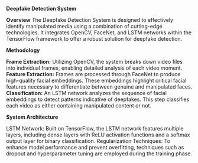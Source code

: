 **Deepfake Detection System**

**Overview**
The Deepfake Detection System is designed to effectively identify manipulated media using a combination of cutting-edge technologies. It integrates OpenCV, FaceNet, and LSTM networks within the TensorFlow framework to offer a robust solution for deepfake detection.

**Methodology**

**Frame Extraction:** Utilizing OpenCV, the system breaks down video files into individual frames, enabling detailed analysis of each video moment.
**Feature Extraction:** Frames are processed through FaceNet to produce high-quality facial embeddings. These embeddings highlight critical facial features necessary to differentiate between genuine and manipulated faces.
**Classification:** An LSTM network analyzes the sequence of facial embeddings to detect patterns indicative of deepfakes. This step classifies each video as either containing manipulated content or not.


**System Architecture**

LSTM Network: Built on TensorFlow, the LSTM network features multiple layers, including dense layers with ReLU activation functions and a softmax output layer for binary classification.
Regularization Techniques: To enhance model performance and prevent overfitting, techniques such as dropout and hyperparameter tuning are employed during the training phase.
